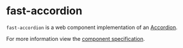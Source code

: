 # fast-accordion
`fast-accordion` is a web component implementation of an [Accordion](https://w3c.github.io/aria-practices/#accordion).

For more information view the [component specification](../../../fast-foundation/src/accordion/accordion.spec.md).